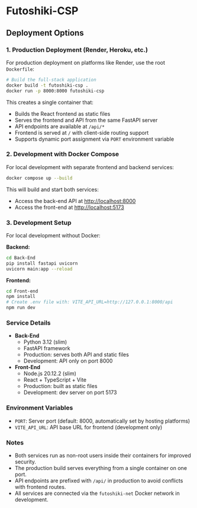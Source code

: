 # Futoshiki-CSP

## Deployment Options

### 1. Production Deployment (Render, Heroku, etc.)

For production deployment on platforms like Render, use the root `Dockerfile`:

```sh
# Build the full-stack application
docker build -t futoshiki-csp .
docker run -p 8000:8000 futoshiki-csp
```

This creates a single container that:

- Builds the React frontend as static files
- Serves the frontend and API from the same FastAPI server
- API endpoints are available at `/api/*`
- Frontend is served at `/` with client-side routing support
- Supports dynamic port assignment via `PORT` environment variable

### 2. Development with Docker Compose

For local development with separate frontend and backend services:

```sh
docker compose up --build
```

This will build and start both services:

- Access the back-end API at [http://localhost:8000](http://localhost:8000)
- Access the front-end at [http://localhost:5173](http://localhost:5173)

### 3. Development Setup

For local development without Docker:

**Backend:**

```sh
cd Back-End
pip install fastapi uvicorn
uvicorn main:app --reload
```

**Frontend:**

```sh
cd Front-end
npm install
# Create .env file with: VITE_API_URL=http://127.0.0.1:8000/api
npm run dev
```

### Service Details

- **Back-End**
  - Python 3.12 (slim)
  - FastAPI framework
  - Production: serves both API and static files
  - Development: API only on port 8000
- **Front-End**
  - Node.js 20.12.2 (slim)
  - React + TypeScript + Vite
  - Production: built as static files
  - Development: dev server on port 5173

### Environment Variables

- `PORT`: Server port (default: 8000, automatically set by hosting platforms)
- `VITE_API_URL`: API base URL for frontend (development only)

### Notes

- Both services run as non-root users inside their containers for improved security.
- The production build serves everything from a single container on one port.
- API endpoints are prefixed with `/api/` in production to avoid conflicts with frontend routes.
- All services are connected via the `futoshiki-net` Docker network in development.
